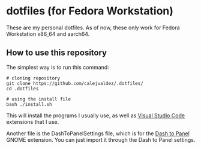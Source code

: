 # dotfiles (for Fedora Workstation)

These are my personal dotfiles. As of now, these only work for Fedora Workstation x86_64 and aarch64.

## How to use this repository

The simplest way is to run this command:

```shell
# cloning repository
git clone https://github.com/calejvaldez/.dotfiles/
cd .dotfiles

# using the install file
bash ./install.sh
```

This will install the programs I usually use, as well as [Visual Studio Code](https://code.visualstudio.com/) extensions that I use.

Another file is the DashToPanelSettings file, which is for the [Dash to Panel](https://extensions.gnome.org/extension/1160/dash-to-panel/) GNOME extension. You can just import it through the Dash to Panel settings.
